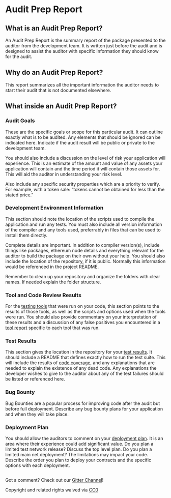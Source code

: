 # Audit Prep Report

## What is an Audit Prep Report?

An Audit Prep Report is the summary report of the package presented to the auditor from the development team. It is written just before the audit and is designed to assist the auditor with specific information they should know for the audit.

## Why do an Audit Prep Report?

This report summarizes all the important information the auditor needs to start their audit that is not documented elsewhere.

## What inside an Audit Prep Report?

### Audit Goals

These are the specific goals or scope for this particular audit. It can outline exactly what is to be audited. Any elements that should be ignored can be indicated here. Indicate if the audit result will be public or private to the development team.

You should also include a discussion on the level of risk your application will experience. This is an estimate of the amount and value of any assets your application will contain and the time period it will contain those assets for. This will aid the auditor in understanding your risk level.

Also include any specific security properties which are a priority to verify. For example, with a token sale: “tokens cannot be obtained for less than the stated price.”

### Development Environment Information

This section should note the location of the scripts used to compile the application and run any tests. You must also include all version information of the compiler and any tools used, preferrably in files that can be used to install them directly.

Complete details are important. In addition to compiler version\(s\), include things like packages, ethereum node details and everything relevant for the auditor to build the package on their own without your help. You should also include the location of the repository, if it is public. Normally this information would be referenced in the project README.

Remember to clean up your repository and organize the folders with clear names. If needed explain the folder structure.

### Tool and Code Review Results

For the [testing tools](../tools/existing-tools.md) that were run on your code, this section points to the results of those tools, as well as the scripts and options used when the tools were run. You should also provide commentary on your interpretation of these results and a discussion of any false positives you encountered in a [tool report](../tools/tool-reports.md) specific to each tool that was run.

### Test Results

This section gives the location in the repository for your [test results](test-results.md). It should include a README that defines exactly how to run the test suite. This will include the results of [code coverage](audit-prep-report.md), and any explanations that are needed to explain the existence of any dead code. Any explanations the developer wishes to give to the auditor about any of the test failures should be listed or referenced here.

### Bug Bounty

Bug Bounties are a popular process for improving code after the audit but before full deployment. Describe any bug bounty plans for your application and when they will take place.

### Deployment Plan

You should allow the auditors to comment on your [deployment plan](../network-release/deployment-plan.md). It is an area where their experience could add significant value. Do you plan a limited test network release? Discuss the top level plan. Do you plan a limited main net deployment? The limitations may impact your code. Describe the order you plan to deploy your contracts and the specific options with each deployment.

##  

Got a comment?  Check out our [Gitter Channel](https://gitter.im/SecurEth_Guidelines/community#)!

Copyright and related rights waived via [CC0](https://creativecommons.org/publicdomain/zero/1.0/)

